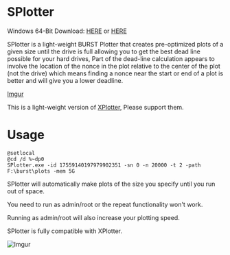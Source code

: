 # SPlotter

Windows 64-Bit Download: [HERE](https://drive.google.com/open?id=0B0Q42ssOM6b6d1YwQWFscFJZUjQ) or [HERE](https://github.com/SamuelNZ/SPlotter/releases/download/v1.0/SPlotter.zip)


SPlotter is a light-weight BURST Plotter that creates pre-optimized plots of a given size until the drive is full allowing you to get the best dead line possible for your hard drives, Part of the dead-line calculation appears to involve the location of the nonce in the plot relative to the center of the plot (not the drive) which means finding a nonce near the start or end of a plot is better and will give you a lower deadline.

[Imgur](http://i.imgur.com/MQcQvCA.png)


This is a light-weight version of [XPlotter](https://github.com/Blagodarenko/XPlotter), Please support them.


# Usage

```
@setlocal
@cd /d %~dp0 
SPlotter.exe -id 17559140197979902351 -sn 0 -n 20000 -t 2 -path F:\burst\plots -mem 5G
```

SPlotter will automatically make plots of the size you specify until you run out of space.

You need to run as admin/root or the repeat functionality won't work.

Running as admin/root will also increase your plotting speed.

SPlotter is fully compatible with XPlotter.

![Imgur](http://i.imgur.com/6RNroRy.png)
